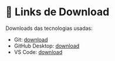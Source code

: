# 🔗 Links de Download
 Downloads das tecnologias usadas:

- Git: [download](https://git-scm.com/downloads)
- GitHub Desktop: [download](https://desktop.github.com/)
- VS Code: [download](https://code.visualstudio.com/)
